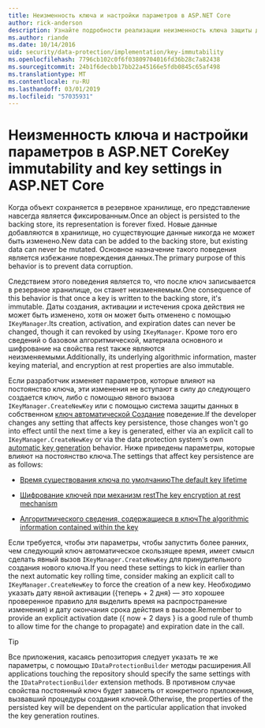 ```yaml
---
title: Неизменность ключа и настройки параметров в ASP.NET Core
author: rick-anderson
description: Узнайте подробности реализации неизменность ключа защиты данных в ASP.NET Core API-интерфейсы.
ms.author: riande
ms.date: 10/14/2016
uid: security/data-protection/implementation/key-immutability
ms.openlocfilehash: 7796cb102c0f6f03809704016fd36b28c7a82438
ms.sourcegitcommit: 24b1f6decbb17bb22a45166e5fdb0845c65af498
ms.translationtype: MT
ms.contentlocale: ru-RU
ms.lasthandoff: 03/01/2019
ms.locfileid: "57035931"
---
```

# <a name="key-immutability-and-key-settings-in-aspnet-core"></a><span data-ttu-id="a74b3-103">Неизменность ключа и настройки параметров в ASP.NET Core</span><span class="sxs-lookup"><span data-stu-id="a74b3-103">Key immutability and key settings in ASP.NET Core</span></span>

<span data-ttu-id="a74b3-104">Когда объект сохраняется в резервное хранилище, его представление навсегда является фиксированным.</span><span class="sxs-lookup"><span data-stu-id="a74b3-104">Once an object is persisted to the backing store, its representation is forever fixed.</span></span> <span data-ttu-id="a74b3-105">Новые данные добавляются в хранилище, но существующие данные никогда не может быть изменено.</span><span class="sxs-lookup"><span data-stu-id="a74b3-105">New data can be added to the backing store, but existing data can never be mutated.</span></span> <span data-ttu-id="a74b3-106">Основное назначение такого поведения является избежание повреждения данных.</span><span class="sxs-lookup"><span data-stu-id="a74b3-106">The primary purpose of this behavior is to prevent data corruption.</span></span>

<span data-ttu-id="a74b3-107">Следствием этого поведения является то, что после ключ записывается в резервное хранилище, он станет неизменяемым.</span><span class="sxs-lookup"><span data-stu-id="a74b3-107">One consequence of this behavior is that once a key is written to the backing store, it's immutable.</span></span> <span data-ttu-id="a74b3-108">Даты создания, активации и истечения срока действия не может быть изменено, хотя он может быть отменено с помощью `IKeyManager`.</span><span class="sxs-lookup"><span data-stu-id="a74b3-108">Its creation, activation, and expiration dates can never be changed, though it can revoked by using `IKeyManager`.</span></span> <span data-ttu-id="a74b3-109">Кроме того его сведений о базовом алгоритмической, материала основного и шифрование на свойства rest также являются неизменяемыми.</span><span class="sxs-lookup"><span data-stu-id="a74b3-109">Additionally, its underlying algorithmic information, master keying material, and encryption at rest properties are also immutable.</span></span>

<span data-ttu-id="a74b3-110">Если разработчик изменяет параметров, которые влияют на постоянство ключа, эти изменения не вступают в силу до следующего создается ключ, либо с помощью явного вызова `IKeyManager.CreateNewKey` или с помощью система защиты данных в собственном [ключ автоматической Создание](xref:security/data-protection/implementation/key-management#data-protection-implementation-key-management) поведение.</span><span class="sxs-lookup"><span data-stu-id="a74b3-110">If the developer changes any setting that affects key persistence, those changes won't go into effect until the next time a key is generated, either via an explicit call to `IKeyManager.CreateNewKey` or via the data protection system's own [automatic key generation](xref:security/data-protection/implementation/key-management#data-protection-implementation-key-management) behavior.</span></span> <span data-ttu-id="a74b3-111">Ниже приведены параметры, которые влияют на постоянство ключа.</span><span class="sxs-lookup"><span data-stu-id="a74b3-111">The settings that affect key persistence are as follows:</span></span>

* [<span data-ttu-id="a74b3-112">Время существования ключа по умолчанию</span><span class="sxs-lookup"><span data-stu-id="a74b3-112">The default key lifetime</span></span>](xref:security/data-protection/implementation/key-management#data-protection-implementation-key-management)

* [<span data-ttu-id="a74b3-113">Шифрование ключей при механизм rest</span><span class="sxs-lookup"><span data-stu-id="a74b3-113">The key encryption at rest mechanism</span></span>](xref:security/data-protection/implementation/key-encryption-at-rest)

* [<span data-ttu-id="a74b3-114">Алгоритмического сведения, содержащиеся в ключ</span><span class="sxs-lookup"><span data-stu-id="a74b3-114">The algorithmic information contained within the key</span></span>](xref:security/data-protection/configuration/overview#changing-algorithms-with-usecryptographicalgorithms)

<span data-ttu-id="a74b3-115">Если требуется, чтобы эти параметры, чтобы запустить более ранних, чем следующий ключ автоматическое скользящее время, имеет смысл сделать явный вызов `IKeyManager.CreateNewKey` для принудительного создания нового ключа.</span><span class="sxs-lookup"><span data-stu-id="a74b3-115">If you need these settings to kick in earlier than the next automatic key rolling time, consider making an explicit call to `IKeyManager.CreateNewKey` to force the creation of a new key.</span></span> <span data-ttu-id="a74b3-116">Необходимо указать дату явной активации ({теперь + 2 дня} — это хорошее проверенное правило для выделить время на распространение изменения) и дату окончания срока действия в вызове.</span><span class="sxs-lookup"><span data-stu-id="a74b3-116">Remember to provide an explicit activation date ({ now + 2 days } is a good rule of thumb to allow time for the change to propagate) and expiration date in the call.</span></span>

>[!TIP]
> <span data-ttu-id="a74b3-117">Все приложения, касаясь репозитория следует указать те же параметры, с помощью `IDataProtectionBuilder` методы расширения.</span><span class="sxs-lookup"><span data-stu-id="a74b3-117">All applications touching the repository should specify the same settings with the `IDataProtectionBuilder` extension methods.</span></span> <span data-ttu-id="a74b3-118">В противном случае свойства постоянный ключ будет зависеть от конкретного приложения, вызвавший процедуры создания ключей.</span><span class="sxs-lookup"><span data-stu-id="a74b3-118">Otherwise, the properties of the persisted key will be dependent on the particular application that invoked the key generation routines.</span></span>
